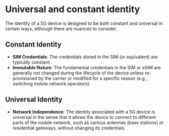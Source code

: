 # Universal and constant identity
The identity of a 5G device is designed to be both constant and universal in certain ways, although there are nuances to consider.
## Constant Identity
- **SIM Credentials**: The credentials stored in the SIM (or equivalent) are typically constant.
- **Immutable Nature**: The fundamental credentials in the SIM or eSIM are generally not changed during the lifecycle of the device unless re-provisioned by the carrier or modified for a specific reason (e.g., switching mobile network operators).
## Universal Identity
- **Network Independence**: The identity associated with a 5G device is universal in the sense that it allows the device to connect to different parts of the mobile network, such as various antennas (base stations) or residential gateways, without changing its credentials.